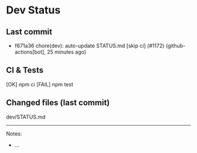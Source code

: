 # Dev Status

## Last commit
- f671a36 chore(dev): auto-update STATUS.md [skip ci] (#1172) (github-actions[bot], 25 minutes ago)
## CI & Tests
[OK] npm ci
[FAIL] npm test

## Changed files (last commit)
dev/STATUS.md

---
Notes:
- ...
